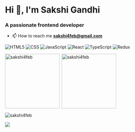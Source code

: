 <h1>Hi 👋, I'm Sakshi Gandhi</h1>
<h3>A passionate frontend developer</h3>

- 📫 How to reach me **sakshi4feb@gmail.com**

![HTML5](https://img.shields.io/badge/HTML5-E34F26?style=for-the-badge&logo=html5&logoColor=white)
![CSS](https://img.shields.io/badge/CSS3-1572B6?style=for-the-badge&logo=css3&logoColor=white)
![JavaScript](https://img.shields.io/badge/JavaScript-323330?style=for-the-badge&logo=javascript&logoColor=F7DF1E)
![React](https://img.shields.io/badge/React-20232A?style=for-the-badge&logo=react&logoColor=61DAFB)
![TypeScript](https://img.shields.io/badge/TypeScript-007ACC?style=for-the-badge&logo=typescript&logoColor=white)
![Redux](https://img.shields.io/badge/Redux-593D88?style=for-the-badge&logo=redux&logoColor=white)


<p><img align="left" height="180em" src="https://github-readme-stats.vercel.app/api/top-langs?username=sakshi4feb&show_icons=true&theme=dracula&locale=en&layout=compact" alt="sakshi4feb" /></p>

<p>&nbsp;<img align="center" height="180em" src="https://github-readme-stats.vercel.app/api?username=sakshi4feb&show_icons=true&theme=dracula&locale=en" alt="sakshi4feb" /></p>

<p><img align="center" src="https://github-readme-streak-stats.herokuapp.com/?user=sakshi4feb&&theme=dracula" alt="sakshi4feb" /></p>

<a href="https://www.linkedin.com/in/sakshi-gandhi-4feb/" target="_blank"><img src="https://img.shields.io/badge/-LinkedIn-%230077B5?style=for-the-badge&logo=linkedin&logoColor=white" target="_blank"></a> 
